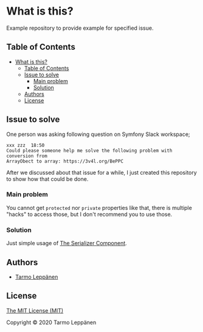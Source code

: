 # What is this?

Example repository to provide example for specified issue.

## Table of Contents

* [What is this?](#what-is-this)
  * [Table of Contents](#table-of-contents)
  * [Issue to solve](#issue-to-solve)
    * [Main problem](#main-problem)
    * [Solution](#solution)
  * [Authors](#authors)
  * [License](#license)

## Issue to solve

One person was asking following question on Symfony Slack workspace;

```
xxx zzz  18:50
Could please someone help me solve the following problem with conversion from 
ArrayObect to array: https://3v4l.org/BePPC
```

After we discussed about that issue for a while, I just created this repository
to show how that could be done.

### Main problem

You cannot get `protected` nor `private` properties like that, there is multiple
"hacks" to access those, but I don't recommend you to use those.

### Solution

Just simple usage of [The Serializer Component](https://symfony.com/doc/current/components/serializer.html).

## Authors

* [Tarmo Leppänen](https://github.com/tarlepp)

## License

[The MIT License (MIT)](LICENSE)

Copyright © 2020 Tarmo Leppänen
